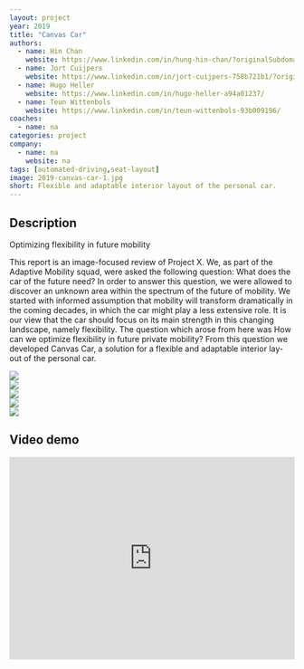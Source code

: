 ```yaml
---
layout: project
year: 2019
title: "Canvas Car"
authors:
  - name: Hin Chan
    website: https://www.linkedin.com/in/hung-hin-chan/?originalSubdomain=au
  - name: Jort Cuijpers
    website: https://www.linkedin.com/in/jort-cuijpers-758b721b1/?originalSubdomain=nl
  - name: Hugo Heller
    website: https://www.linkedin.com/in/hugo-heller-a94a01237/
  - name: Teun Wittenbols
    website: https://www.linkedin.com/in/teun-wittenbols-93b009196/
coaches:
  - name: na
categories: project
company:
  - name: na
    website: na
tags: [automated-driving,seat-layout]
image: 2019-canvas-car-1.jpg
short: Flexible and adaptable interior layout of the personal car.
---
```


## Description
Optimizing flexibility in future mobility

This report is an image-focused review of Project X. We, as part of the Adaptive Mobility squad, were asked the following question: What does the car of the future need? In order to answer this question, we were allowed to discover an unknown area within the spectrum of the future of mobility. We started with informed assumption that mobility will transform dramatically in the coming decades, in which the car might play a less extensive role. It is our view that the car should focus on its main strength in this changing landscape, namely flexibility. The question which arose from here was How can we optimize flexibility in future private mobility? From this question we developed Canvas Car, a solution for a flexible and adaptable interior lay-out of the personal car.

<div class="project-image">
  <img src="/assets/img/2019-canvas-car-2.jpg">
</div>
<div class="project-image">
  <img src="/assets/img/2019-canvas-car-3.jpg">
</div>
<div class="project-image">
  <img src="/assets/img/2019-canvas-car-4.jpg">
</div>
<div class="project-image">
  <img src="/assets/img/2019-canvas-car-5.jpg">
</div>
<div class="project-image">
  <img src="/assets/img/2019-canvas-car-6.jpg">
</div>

## Video demo
<iframe style="display:inline-block; border:0px solid #FFF; width: 100%; height: 358px" src="https://www.youtube.com/embed/nA9QjEp1UxI?playlist=nA9QjEp1UxI&loop=1&autoplay=1&mute=1" frameborder="0" allowfullscreen></iframe>
